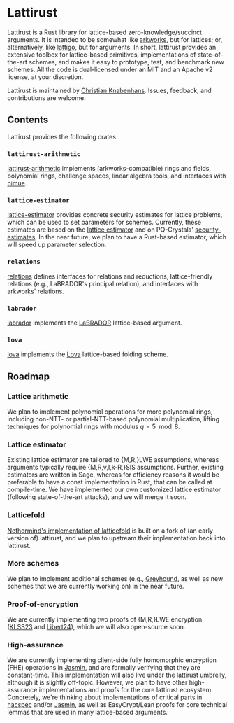 # Lattirust
Lattirust is a Rust library for lattice-based zero-knowledge/succinct arguments. It is intended to be somewhat like [arkworks](https://github.com/arkworks-rs), but for lattices; or, alternatively, like [lattigo](https://github.com/tuneinsight/lattigo), but for arguments. In short, lattirust provides an extensive toolbox for lattice-based primitives, implementations of state-of-the-art schemes, and makes it easy to prototype, test, and benchmark new schemes. All the code is dual-licensed under an MIT and an Apache v2 license, at your discretion. 

Lattirust is maintained by [Christian Knabenhans](https://cknabs.github.io). Issues, feedback, and contributions are welcome. 

## Contents
Lattirust provides the following crates. 

### `lattirust-arithmetic`
[lattirust-arithmetic](https://github.com/lattirust/lattirust/tree/main/lattirust-arithmetic) implements (arkworks-compatible) rings and fields, polynomial rings, challenge spaces, linear algebra tools, and interfaces with [nimue](https://github.com/arkworks-rs/nimue).

### `lattice-estimator`
[lattice-estimator](https://github.com/lattirust/lattirust/blob/main/lattice-estimator) provides concrete security estimates for lattice problems, which can be used to set parameters for schemes. Currently, these estimates are based on the [lattice estimator](https://github.com/malb/lattice-estimator) and on PQ-Crystals' [security-estimates](https://github.com/pq-crystals/security-estimates). In the near future, we plan to have a Rust-based estimator, which will speed up parameter selection.

### `relations`
[relations](https://github.com/lattirust/lattirust/blob/main/relations) defines interfaces for relations and reductions, lattice-friendly relations (e.g., LaBRADOR's principal relation), and interfaces with arkworks' relations. 

### `labrador`
[labrador](https://github.com/lattirust/labrador) implements the [LaBRADOR](https://eprint.iacr.org/2022/1341) lattice-based argument. 

### `lova`
[lova](https://github.com/lattirust/lova) implements the [Lova](https://eprint.iacr.org/2024/1964) lattice-based folding scheme. 

## Roadmap

### Lattice arithmetic
We plan to implement polynomial operations for more polynomial rings, including non-NTT- or partial-NTT-based polynomial multiplication, lifting techniques for polynomial rings with modulus $q=5 \mod 8$. 

### Lattice estimator
Existing lattice estimator are tailored to {M,R,}LWE assumptions, whereas arguments typically require {M,R,v,I,k-R,}SIS assumptions. Further, existing estimators are written in Sage, whereas for efficiency reasons it would be preferable to have a const implementation in Rust, that can be called at compile-time. We have implemented our own customized lattice estimator (following state-of-the-art attacks), and we will merge it soon. 

### Latticefold
[Nethermind's implementation of latticefold](https://github.com/NethermindEth/latticefold) is built on a fork of (an early version of) lattirust, and we plan to upstream their implementation back into lattirust. 

### More schemes
We plan to implement additional schemes (e.g., [Greyhound](https://eprint.iacr.org/2024/1293), as well as new schemes that we are currently working on) in the near future. 

### Proof-of-encryption
We are currently implementing two proofs of {M,R,}LWE encryption ([KLSS23](https://eprint.iacr.org/2023/623) and [Libert24](https://eprint.iacr.org/2023/800)), which we will also open-source soon. 

### High-assurance
We are currently implementing client-side fully homomorphic encryption (FHE) operations in [Jasmin](https://github.com/jasmin-lang/jasmin), and are formally verifying that they are constant-time. This implementation will also live under the lattirust umbrelly, although it is slightly off-topic. However, we plan to have other high-assurance implementations and proofs for the core lattirust ecosystem. Concretely, we're thinking about implementations of critical parts in [hacspec](https://hacspec.org/) and/or [Jasmin](https://github.com/jasmin-lang/jasmin), as well as EasyCrypt/Lean proofs for core technical lemmas that are used in many lattice-based arguments. 
